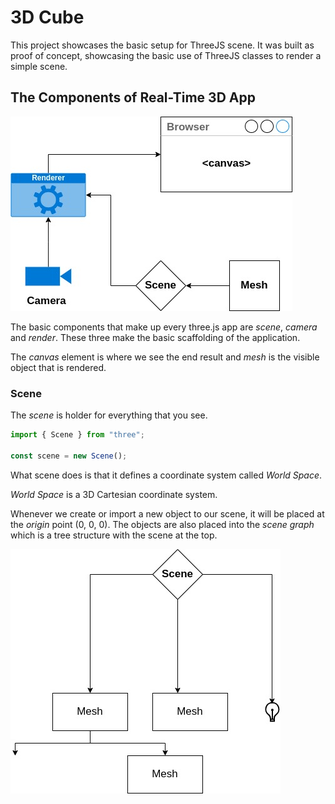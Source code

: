 # 3D Cube

This project showcases the basic setup for ThreeJS scene. It was built as proof of concept, showcasing the basic use of ThreeJS classes to render a simple scene.

## The Components of Real-Time 3D App

![Diagram with components that make up a real-time 3d app](assets/readme/The%20Components%20of%20a%20Real-Time%203D%20App.jpg)

The basic components that make up every three.js app are _scene_, _camera_ and _render_. These three make the basic scaffolding of the application.

The _canvas_ element is where we see the end result and _mesh_ is the visible object that is rendered.

### Scene

The _scene_ is holder for everything that you see.

```JavaScript
import { Scene } from "three";

const scene = new Scene();
```

What scene does is that it defines a coordinate system called _World Space_.

_World Space_ is a 3D Cartesian coordinate system.

Whenever we create or import a new object to our scene, it will be placed at the _origin_ point (0, 0, 0). The objects are also placed into the _scene graph_ which is a tree structure with the scene at the top.

![Scene graph tree diagram](assets/readme/Scene%20Tree.jpg)
